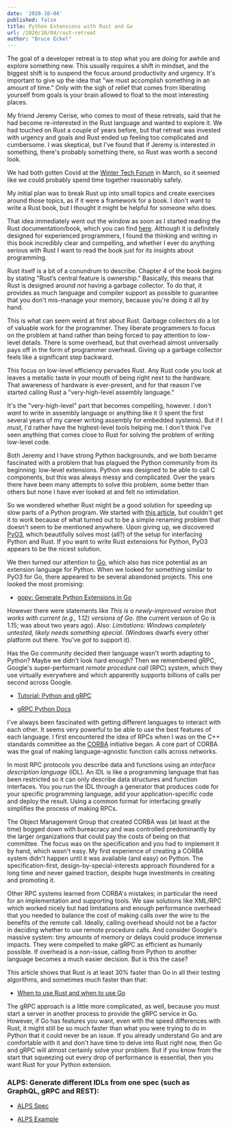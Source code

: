 ```yaml
---
date: '2020-10-04'
published: false
title: Python Extensions with Rust and Go
url: /2020/10/04/rust-retreat
author: "Bruce Eckel"
---
```


The goal of a developer retreat is to stop what you are doing for awhile and
explore something new. This usually requires a shift in mindset, and the
biggest shift is to suspend the focus around productivity and urgency. It's
important to give up the idea that "we must accomplish something in an amount
of time." Only with the sigh of relief that comes from liberating yourself from
goals is your brain allowed to float to the most interesting places.

My friend Jeremy Cerise, who comes to most of these retreats, said that he had
become re-interested in the Rust language and wanted to explore it. We had
touched on Rust a couple of years before, but that retreat was invested with
urgency and goals and Rust ended up feeling too complicated and cumbersome. I
was skeptical, but I've found that if Jeremy is interested in something,
there's probably something there, so Rust was worth a second look.

We had both gotten Covid at the [Winter Tech
Forum](https://www.wintertechforum.com/) in March, so it seemed like we could
probably spend time together reasonably safely.

My initial plan was to break Rust up into small topics and create exercises
around those topics, as if it were a framework for a book. I don't want to
write a Rust book, but I thought it might be helpful for someone who does.

That idea immediately went out the window as soon as I started reading the Rust
documentation/book, which you can find [here](https://doc.rust-lang.org/book).
Although it is definitely designed for experienced programmers, I found the
thinking and writing in this book incredibly clear and compelling, and whether
I ever do anything serious with Rust I want to read the book just for its
insights about programming.

Rust itself is a bit of a conundrum to describe. Chapter 4 of the book begins
by stating "Rust’s central feature is ownership." Basically, this means that
Rust is designed around *not* having a garbage collector. To do that, it
provides as much language and compiler support as possible to guarantee that
you don't mis-manage your memory, because you're doing it all by hand.

This is what can seem weird at first about Rust. Garbage collectors do a lot of
valuable work for the programmer. They liberate programmers to focus on the
problem at hand rather than being forced to pay attention to low-level details.
There is some overhead, but that overhead almost universally pays off in the
form of programmer overhead. Giving up a garbage collector feels like a
significant step backward.

This focus on low-level efficiency pervades Rust. Any Rust code you look at
leaves a metallic taste in your mouth of being right next to the hardware. That
awareness of hardware is ever-present, and for that reason I've started calling
Rust a "very-high-level assembly language."

It's the "very-high-level" part that becomes compelling, however. I don't
*want* to write in assembly language or anything like it (I spent the first
several years of my career writing assembly for embedded systems). But if I
*must*, I'd rather have the highest-level tools helping me. I don't think I've
seen anything that comes close to Rust for solving the problem of writing
low-level code.

Both Jeremy and I have strong Python backgrounds, and we both became fascinated
with a problem that has plagued the Python community from its beginning:
low-level extensions. Python was designed to be able to call C components, but
this was always messy and complicated. Over the years there have been many
attempts to solve this problem, some better than others but none I have ever
looked at and felt no intimidation.

So we wondered whether Rust might be a good solution for speeding up slow parts
of a Python program. We started with [this
article](https://developers.redhat.com/blog/2017/11/16/speed-python-using-rust/),
but couldn't get it to work because of what turned out to be a simple renaming
problem that doesn't seem to be mentioned anywhere. Upon giving up, we
discovered [PyO3](https://github.com/PyO3), which beautifully solves most
(all?) of the setup for interfacing Python and Rust. If you want to write Rust
extensions for Python, PyO3 appears to be the nicest solution.

We then turned our attention to [Go](https://golang.org/), which also has nice
potential as an extension language for Python. When we looked for something
similar to PyO3 for Go, there appeared to be several abandoned projects. This
one looked the most promising:

- [gopy: Generate Python Extensions in Go](https://github.com/go-python/gopy)

However there were statements like *This is a newly-improved version that works
with current (e.g., 1.12) versions of Go.* (the current version of Go is 1.15;
was about two years ago). Also: *Limitations: Windows completely untested,
likely needs something special*. (Windows dwarfs every other platform out
there. You've *got* to support it).

Has the Go community decided their language wasn't worth adapting to Python?
Maybe we didn't look hard enough? Then we remembered gRPC, Google's
super-performant *remote procedure call* (RPC) system, which they use virtually
everywhere and which apparently supports billions of calls per second across
Google.

- [Tutorial: Python and gRPC](https://grpc.io/docs/languages/python/basics/)

- [gRPC Python Docs](https://grpc.github.io/grpc/python/)

I've always been fascinated with getting different languages to interact with
each other. It seems very powerful to be able to use the best features of each
language. I first encountered the idea of RPCs when I was on the C++ standards
committee as the [CORBA](https://www.corba.org/) initiative began. A core part
of CORBA was the goal of making language-agnostic function calls across
networks.

In most RPC protocols you describe data and functions using an *interface
description language* (IDL). An IDL is like a programming language that has
been restricted so it can only describe data structures and function
interfaces. You you run the IDL through a generator that produces code for your
specific programming language, add your application-specific code and deploy
the result. Using a common format for interfacing greatly simplifies the
process of making RPCs.

The Object Management Group that created CORBA was (at least at the time)
bogged down with bureacracy and was controlled predominantly by the larger
organizations that could pay the costs of being on that committee. The focus
was on the specification and you had to implement it by hand, which wasn't
easy. My first experience of creating a CORBA system didn't happen until it was
available (and easy) on Python. The specification-first,
design-by-special-interests approach floundered for a long time and never
gained traction, despite huge investments in creating and promoting it.

Other RPC systems learned from CORBA's mistakes; in particular the need for an
implementation and supporting tools. We saw solutions like XML/RPC which worked
nicely but had limitations and enough performance overhead that you needed to
balance the cost of making calls over the wire to the benefits of the remote
call. Ideally, calling overhead should not be a factor in deciding whether to
use remote procedure calls. And consider Google's massive system: tiny amounts
of memory or delays could produce immense impacts. They were compelled to make
gRPC as efficient as humanly possible. If overhead is a non-issue, calling from
Python to another language becomes a much easier decision. But is this the
case?

This article shows that Rust is at least 30% faster than Go in all their
testing algorithms, and sometimes much faster than that:

- [When to use Rust and when to use Go](https://blog.logrocket.com/when-to-use-rust-and-when-to-use-golang/)

The gRPC approach is a little more complicated, as well, because you must start
a server in another process to provide the gRPC service in Go. However, if Go
has features you want, even with the speed differences with Rust, it might
still be so much faster than what you were trying to do in Python that it could
never be an issue. If you already understand Go and are comfortable with it and
don't have time to delve into Rust right now, then Go and gRPC will almost
certainly solve your problem. But if you know from the start that squeezing out
every drop of performance is essential, then you want Rust for your Python
extension.

### ALPS: Generate different IDLs from one spec (such as GraphQL, gRPC and REST):

- [ALPS Spec](https://tools.ietf.org/html/draft-amundsen-richardson-foster-alps-04)

- [ALPS Example](https://github.com/alps-io/alps-contacts)
